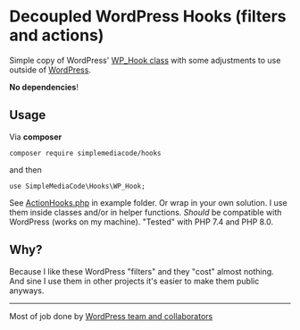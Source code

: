 # Decoupled WordPress Hooks (filters and actions)

Simple copy of WordPress' [WP_Hook class](https://github.com/WordPress/WordPress/blob/3cee52b3622cd6eab054db09074f220270a09243/wp-includes/class-wp-hook.php) with some adjustments to use outside of [WordPress](https://wordpress.org).

**No dependencies**!

## Usage

Via **composer**

`composer require simplemediacode/hooks`

and then

`use SimpleMediaCode\Hooks\WP_Hook;`

See [ActionHooks.php](./example/ActionHooks.php) in example folder. Or wrap in your own solution. 
I use them inside classes and/or in helper functions.
_Should_ be compatible with WordPress (works on my machine). "Tested" with PHP 7.4 and PHP 8.0.
## Why?

Because I like these WordPress "filters" and they "cost" almost nothing. And sine I use them in other projects it's easier to make them public anyways.

---

Most of job done by [WordPress team and collaborators](https://github.com/WordPress/WordPress)
